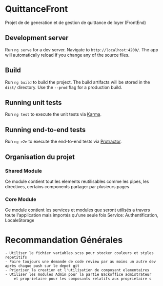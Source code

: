 # QuittanceFront

Projet de de generation et de gestion de quittance de loyer (FrontEnd)

## Development server

Run `ng serve` for a dev server. Navigate to `http://localhost:4200/`. The app will automatically reload if you change any of the source files.


## Build

Run `ng build` to build the project. The build artifacts will be stored in the `dist/` directory. Use the `--prod` flag for a production build.

## Running unit tests

Run `ng test` to execute the unit tests via [Karma](https://karma-runner.github.io).

## Running end-to-end tests

Run `ng e2e` to execute the end-to-end tests via [Protractor](http://www.protractortest.org/).

## Organisation du projet

### Shared Module
Ce module contient tout les elements reutilisables comme les pipes, les directives, certains components partager par plusieurs pages

### Core Module
Ce module contient les services et modules que seront utilisés a travers toute l'application mais importés qu'une seule fois
Service: Authentification, LocaleStorage

# Recommandation Générales
    - Utiliser le fichier variables.scss pour stocker couleurs et styles repetitifs 
    - Faire toujours une demande de code review par au moins un autre dev après chaque push sur le depot git
    - Prioriser la creation et l'utilisation de composant elementaires
    - Utiliser les modules Admin pour la partie Backoffice admistrateur 
        et proprietaire pour les composants relatifs aux proprietaire s


